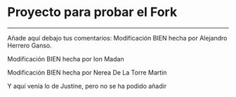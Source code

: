 # Proyecto para probar el Fork

----
Añade aquí debajo tus comentarios:
Modificación BIEN hecha por Alejandro Herrero Ganso.
<!-- A partir de aquí (esta línea no se muestra) -->
Modificación BIEN hecha por Ion Madan

Modificación BIEN hecha por Nerea De La Torre Martin

Y aquí venía lo de Justine, pero no se ha podido añadir